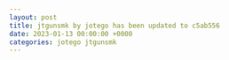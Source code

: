 ```yaml
---
layout: post
title: jtgunsmk by jotego has been updated to c5ab556
date: 2023-01-13 00:00:00 +0000
categories: jotego jtgunsmk
---
```


